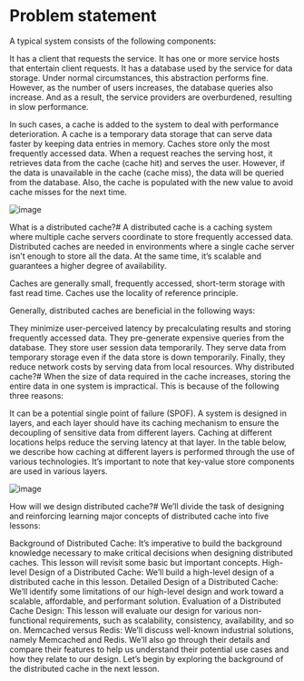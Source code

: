 # Problem statement

A typical system consists of the following components:

It has a client that requests the service.
It has one or more service hosts that entertain client requests.
It has a database used by the service for data storage.
Under normal circumstances, this abstraction performs fine. However, as the number of users increases, the database queries also increase. And as a result, the service providers are overburdened, resulting in slow performance.

In such cases, a cache is added to the system to deal with performance deterioration. A cache is a temporary data storage that can serve data faster by keeping data entries in memory. Caches store only the most frequently accessed data. When a request reaches the serving host, it retrieves data from the cache (cache hit) and serves the user. However, if the data is unavailable in the cache (cache miss), the data will be queried from the database. Also, the cache is populated with the new value to avoid cache misses for the next time.


![image](https://user-images.githubusercontent.com/33947539/184467008-de297767-7a4e-4823-a623-80e4001e0bad.png)

What is a distributed cache?#
A distributed cache is a caching system where multiple cache servers coordinate to store frequently accessed data. Distributed caches are needed in environments where a single cache server isn’t enough to store all the data. At the same time, it’s scalable and guarantees a higher degree of availability.

Caches are generally small, frequently accessed, short-term storage with fast read time. Caches use the locality of reference principle.

Generally, distributed caches are beneficial in the following ways:

They minimize user-perceived latency by precalculating results and storing frequently accessed data.
They pre-generate expensive queries from the database.
They store user session data temporarily.
They serve data from temporary storage even if the data store is down temporarily.
Finally, they reduce network costs by serving data from local resources.
Why distributed cache?#
When the size of data required in the cache increases, storing the entire data in one system is impractical. This is because of the following three reasons:

It can be a potential single point of failure (SPOF).
A system is designed in layers, and each layer should have its caching mechanism to ensure the decoupling of sensitive data from different layers.
Caching at different locations helps reduce the serving latency at that layer.
In the table below, we describe how caching at different layers is performed through the use of various technologies. It’s important to note that key-value store components are used in various layers.

![image](https://user-images.githubusercontent.com/33947539/184467049-1256f941-10b6-4bfe-ace3-ae5a3d13c178.png)


How will we design distributed cache?#
We’ll divide the task of designing and reinforcing learning major concepts of distributed cache into five lessons:

Background of Distributed Cache: It’s imperative to build the background knowledge necessary to make critical decisions when designing distributed caches. This lesson will revisit some basic but important concepts.
High-level Design of a Distributed Cache: We’ll build a high-level design of a distributed cache in this lesson.
Detailed Design of a Distributed Cache: We’ll identify some limitations of our high-level design and work toward a scalable, affordable, and performant solution.
Evaluation of a Distributed Cache Design: This lesson will evaluate our design for various non-functional requirements, such as scalability, consistency, availability, and so on.
Memcached versus Redis: We’ll discuss well-known industrial solutions, namely Memcached and Redis. We’ll also go through their details and compare their features to help us understand their potential use cases and how they relate to our design.
Let’s begin by exploring the background of the distributed cache in the next lesson.
